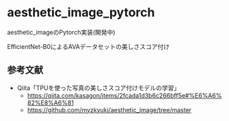 # aesthetic_image_pytorch

aesthetic_imageのPytorch実装(開発中)

EfficientNet-B0によるAVAデータセットの美しさスコア付け

## 参考文献
* Qiita「TPUを使った写真の美しさスコア付けモデルの学習」
    * https://qiita.com/kasagon/items/2fcada1d3b6c266bff5e#%E6%A6%82%E8%A6%81
    * https://github.com/myzkyuki/aesthetic_image/tree/master
